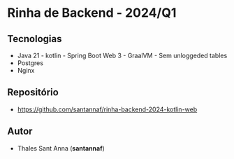 # Rinha de Backend - 2024/Q1

## Tecnologias

- Java 21 - kotlin - Spring Boot Web 3 - GraalVM - Sem unloggeded tables
- Postgres
- Nginx

## Repositório

- https://github.com/santannaf/rinha-backend-2024-kotlin-web

## Autor

- Thales Sant Anna (**santannaf**)
